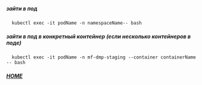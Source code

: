 ##### зайти в под
```shell script
  kubectl exec -it podName -n namespaceName-- bash
```

##### зайти в под в конкретный контейнер (если несколько контейнеров в поде)
```shell script
  kubectl exec -it podName -n mf-dmp-staging --container containerName  -- bash
```

##### [HOME](./../../../../../README.md)